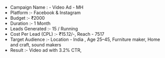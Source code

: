 - Campaign Name : - Video Ad - MH 
- Platform :- Facebook & Instagram
- Budget :- ₹2000
- Duration :- 1 Month
- Leads Generated :- 15 / Running 
- Cost Per Lead (CPL) :- ₹15.12/-, Reach - 7517
- Target Audience :- Location - India , Age 25–45, Furniture maker, Home and craft, sound makers
- Result :- Video ad with 3.2% CTR,
